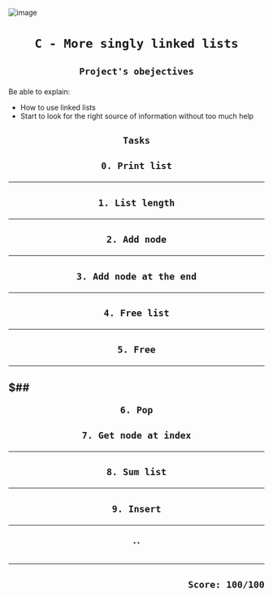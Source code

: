 ![image](https://www.thecrazyprogrammer.com/wp-content/uploads/2015/09/Doubly-Linked-List-in-C-and-C-.gif)
# <p align=center>`C - More singly linked lists`</p>
## <p align=center> `Project's obejectives` </p>
Be able to explain:
- How to use linked lists
- Start to look for the right source of information without too much help

## <p align=center>`Tasks`</p>
## <p align=center>`0. Print list`</p>
-------------------------------------------------
## <p align=center>`1. List length`</p>
-------------------------------------------------
## <p align=center>`2. Add node`</p>
-------------------------------------------------
## <p align=center>`3. Add node at the end`</p>
-------------------------------------------------
## <p align=center>`4. Free list`</p>
-------------------------------------------------
## <p align=center>`5. Free`</p>
-------------------------------------------------
$## <p align=center>`6. Pop`</p>
-------------------------------------------------
## <p align=center>`7. Get node at index`</p>
-------------------------------------------------
## <p align=center>`8. Sum list`</p>
-------------------------------------------------
## <p align=center>`9. Insert`</p>
-------------------------------------------------
## <p align=center>``</p>
-------------------------------------------------
## <p align=right>`Score: 100/100`</p>
